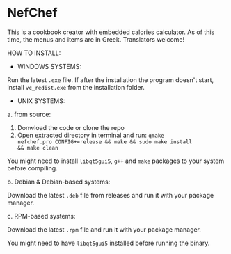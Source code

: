 # NefChef

This is a cookbook creator with embedded calories calculator.
As of this time, the menus and items are in Greek. Translators welcome!

HOW TO INSTALL:

- WINDOWS SYSTEMS:

Run the latest <code>.exe</code> file.
If after the installation the program doesn't start, install <code>vc_redist.exe</code> from the installation folder.


- UNIX SYSTEMS:

a. from source:

1. Donwload the code or clone the repo
2. Open extracted directory in terminal and run:
   <code>qmake nefchef.pro CONFIG+=release && make && sudo make install && make clean</code>
   
You might need to install <code>libqt5gui5</code>, <code>g++</code> and <code>make</code> packages to your system before compiling.


b. Debian & Debian-based systems:

Download the latest <code>.deb</code> file from releases and run it with your package manager.

c. RPM-based systems:

Download the latest <code>.rpm</code> file and run it with your package manager.

You might need to have <code>libqt5gui5</code> installed before running the binary.
